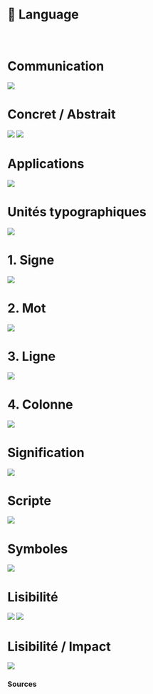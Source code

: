 # 💬 Language

  
### &nbsp;

# Communication  
![](links/1-Language_v2.gif)
# Concret / Abstrait  
![](links/1-Language_v211.gif)
![](links/1-Language_v210.jpg)
# Applications  
![](links/1-Language_v217.gif)
# Unités typographiques  
![](links/1-Language_v252.gif)
# 1. Signe  
![](links/1-Language_v272.gif)
# 2. Mot  
![](links/1-Language_v279.gif)
# 3. Ligne  
![](links/1-Language_v285.gif)
# 4. Colonne  
![](links/1-Language_v2108.gif)
# Signification  
![](links/1-Language_v2116.gif)
# Scripte  
![](links/1-Language_v2120.gif)
# Symboles  
![](links/1-Language_v2127.gif)
# Lisibilité  
![](links/1-Language_v2133.gif)
![](links/1-Language_v2137.gif)
# Lisibilité / Impact  
![](links/1-Language_v2161.gif)



### Sources

<!-- - **Prénom Nom**  
  *Titre*, 0000 -->

<!-- [^1]: Adrian Frutiger, *Type, Sign, Symbol*, 1980 -->

